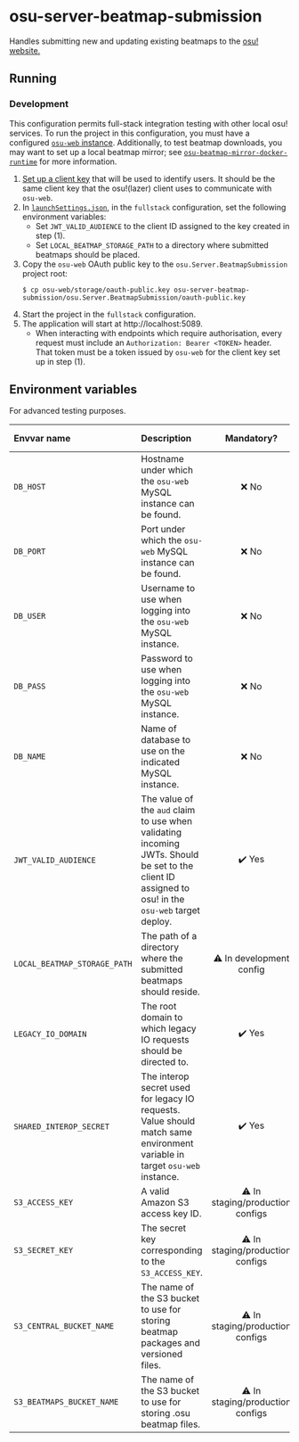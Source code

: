 # osu-server-beatmap-submission

Handles submitting new and updating existing beatmaps to the [osu! website.](https://osu.ppy.sh/)

## Running

### Development

This configuration permits full-stack integration testing with other local osu! services.
To run the project in this configuration, you must have a configured [`osu-web` instance](https://github.com/ppy/osu-web/blob/master/SETUP.md).
Additionally, to test beatmap downloads, you may want to set up a local beatmap mirror; see [`osu-beatmap-mirror-docker-runtime`](https://github.com/ThePooN/osu-beatmap-mirror-docker-runtime) for more information.

1. [Set up a client key](https://github.com/ppy/osu-web/blob/master/SETUP.md#use-the-api-from-osu) that will be used to identify users. It should be the same client key that the osu!(lazer) client uses to communicate with `osu-web`.
2. In [`launchSettings.json`](osu.Server.BeatmapSubmission/Properties/launchSettings.json), in the `fullstack` configuration, set the following environment variables:
   - Set `JWT_VALID_AUDIENCE` to the client ID assigned to the key created in step (1).
   - Set `LOCAL_BEATMAP_STORAGE_PATH` to a directory where submitted beatmaps should be placed.
3. Copy the `osu-web` OAuth public key to the `osu.Server.BeatmapSubmission` project root:
   ```
   $ cp osu-web/storage/oauth-public.key osu-server-beatmap-submission/osu.Server.BeatmapSubmission/oauth-public.key
   ```
4. Start the project in the `fullstack` configuration.
5. The application will start at http://localhost:5089.
   - When interacting with endpoints which require authorisation, every request must include an `Authorization: Bearer <TOKEN>` header. That token must be a token issued by `osu-web` for the client key set up in step (1).

## Environment variables

For advanced testing purposes.

| Envvar name                  | Description                                                                                                                                        |            Mandatory?            | Default value |
|:-----------------------------|:---------------------------------------------------------------------------------------------------------------------------------------------------|:--------------------------------:|:--------------|
| `DB_HOST`                    | Hostname under which the `osu-web` MySQL instance can be found.                                                                                    |               ❌ No               | `localhost`   |
| `DB_PORT`                    | Port under which the `osu-web` MySQL instance can be found.                                                                                        |               ❌ No               | `3306`        |
| `DB_USER`                    | Username to use when logging into the `osu-web` MySQL instance.                                                                                    |               ❌ No               | `root`        |
| `DB_PASS`                    | Password to use when logging into the `osu-web` MySQL instance.                                                                                    |               ❌ No               | `""`          |
| `DB_NAME`                    | Name of database to use on the indicated MySQL instance.                                                                                           |               ❌ No               | `osu`         |
| `JWT_VALID_AUDIENCE`         | The value of the `aud` claim to use when validating incoming JWTs. Should be set to the client ID assigned to osu! in the `osu-web` target deploy. |              ✔️ Yes              | None          |
| `LOCAL_BEATMAP_STORAGE_PATH` | The path of a directory where the submitted beatmaps should reside.                                                                                |     ⚠️ In development config     | None          |
| `LEGACY_IO_DOMAIN`           | The root domain to which legacy IO requests should be directed to.                                                                                 |              ✔️ Yes              | None          |
| `SHARED_INTEROP_SECRET`      | The interop secret used for legacy IO requests. Value should match same environment variable in target `osu-web` instance.                         |              ✔️ Yes              | None          |
| `S3_ACCESS_KEY`              | A valid Amazon S3 access key ID.                                                                                                                   | ⚠ In staging/production configs  | None          |
| `S3_SECRET_KEY`              | The secret key corresponding to the `S3_ACCESS_KEY`.                                                                                               | ⚠ In staging/production configs  | None          |
| `S3_CENTRAL_BUCKET_NAME`     | The name of the S3 bucket to use for storing beatmap packages and versioned files.                                                                 | ⚠ In staging/production configs  | None          | 
| `S3_BEATMAPS_BUCKET_NAME`    | The name of the S3 bucket to use for storing .osu beatmap files.                                                                                   | ⚠ In staging/production configs  | None          | 

